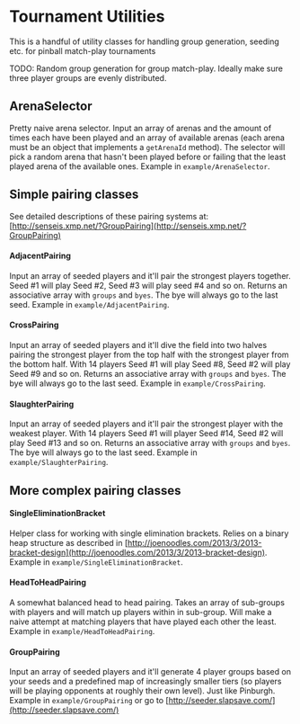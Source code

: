 # Tournament Utilities
This is a handful of utility classes for handling group generation, seeding etc. for pinball match-play tournaments

TODO: Random group generation for group match-play. Ideally make sure three player groups are evenly distributed.

## ArenaSelector
Pretty naive arena selector. Input an array of arenas and the amount of times each have been played and an array of available arenas (each arena must be an object that implements a `getArenaId` method). The selector will pick a random arena that hasn't been played before or failing that the least played arena of the available ones. Example in `example/ArenaSelector`.

## Simple pairing classes

See detailed descriptions of these pairing systems at: [http://senseis.xmp.net/?GroupPairing](http://senseis.xmp.net/?GroupPairing)

#### AdjacentPairing
Input an array of seeded players and it'll pair the strongest players together. Seed #1 will play Seed #2, Seed #3 will play seed #4 and so on. Returns an associative array with `groups` and `byes`. The bye will always go to the last seed. Example in `example/AdjacentPairing`.

#### CrossPairing
Input an array of seeded players and it'll dive the field into two halves pairing the strongest player from the top half with the strongest player from the bottom half. With 14 players Seed #1 will play Seed #8, Seed #2 will play Seed #9 and so on. Returns an associative array with `groups` and `byes`. The bye will always go to the last seed. Example in `example/CrossPairing`.

#### SlaughterPairing
Input an array of seeded players and it'll pair the strongest player with the weakest player. With 14 players Seed #1 will player Seed #14, Seed #2 will play Seed #13 and so on. Returns an associative array with `groups` and `byes`. The bye will always go to the last seed. Example in `example/SlaughterPairing`.

## More complex pairing classes

#### SingleEliminationBracket
Helper class for working with single elimination brackets. Relies on a binary heap structure as described in [http://joenoodles.com/2013/3/2013-bracket-design](http://joenoodles.com/2013/3/2013-bracket-design). Example in `example/SingleEliminationBracket`.

#### HeadToHeadPairing
A somewhat balanced head to head pairing. Takes an array of sub-groups with players and will match up players within in sub-group. Will make a naive attempt at matching players that have played each other the least. Example in `example/HeadToHeadPairing`.

#### GroupPairing
Input an array of seeded players and it'll generate 4 player groups based on your seeds and a predefined map of increasingly smaller tiers (so players will be playing opponents at roughly their own level). Just like Pinburgh. Example in `example/GroupPairing` or go to [http://seeder.slapsave.com/](http://seeder.slapsave.com/)
